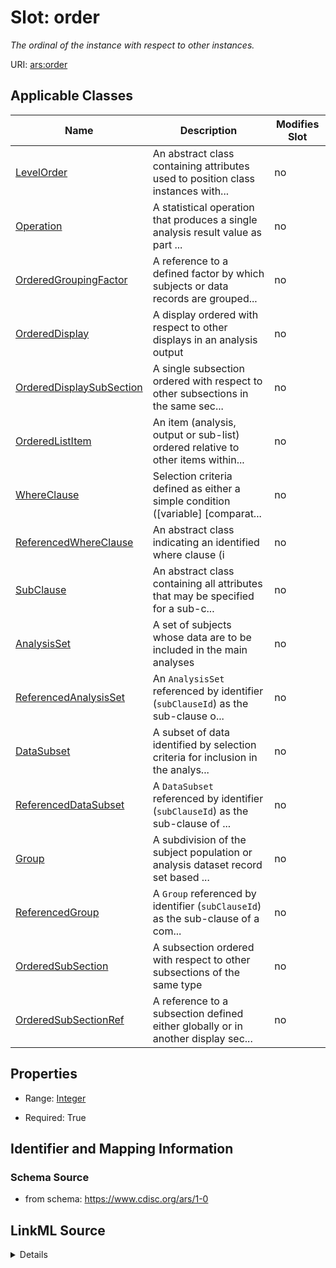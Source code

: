 # Slot: order


_The ordinal of the instance with respect to other instances._



URI: [ars:order](https://www.cdisc.org/ars/1-0/order)



<!-- no inheritance hierarchy -->




## Applicable Classes

| Name | Description | Modifies Slot |
| --- | --- | --- |
[LevelOrder](LevelOrder.md) | An abstract class containing attributes used to position class instances with... |  no  |
[Operation](Operation.md) | A statistical operation that produces a single analysis result value as part ... |  no  |
[OrderedGroupingFactor](OrderedGroupingFactor.md) | A reference to a defined factor by which subjects or data records are grouped... |  no  |
[OrderedDisplay](OrderedDisplay.md) | A display ordered with respect to other displays in an analysis output |  no  |
[OrderedDisplaySubSection](OrderedDisplaySubSection.md) | A single subsection ordered with respect to other subsections in the same sec... |  no  |
[OrderedListItem](OrderedListItem.md) | An item (analysis, output or sub-list) ordered relative to other items within... |  no  |
[WhereClause](WhereClause.md) | Selection criteria defined as either a simple condition ([variable] [comparat... |  no  |
[ReferencedWhereClause](ReferencedWhereClause.md) | An abstract class indicating an identified where clause (i |  no  |
[SubClause](SubClause.md) | An abstract class containing all attributes that may be specified for a sub-c... |  no  |
[AnalysisSet](AnalysisSet.md) | A set of subjects whose data are to be included in the main analyses |  no  |
[ReferencedAnalysisSet](ReferencedAnalysisSet.md) | An `AnalysisSet` referenced by identifier (`subClauseId`) as the sub-clause o... |  no  |
[DataSubset](DataSubset.md) | A subset of data identified by selection criteria for inclusion in the analys... |  no  |
[ReferencedDataSubset](ReferencedDataSubset.md) | A `DataSubset` referenced by identifier (`subClauseId`) as the sub-clause of ... |  no  |
[Group](Group.md) | A subdivision of the subject population or analysis dataset record set based ... |  no  |
[ReferencedGroup](ReferencedGroup.md) | A `Group` referenced by identifier (`subClauseId`) as the sub-clause of a com... |  no  |
[OrderedSubSection](OrderedSubSection.md) | A subsection ordered with respect to other subsections of the same type |  no  |
[OrderedSubSectionRef](OrderedSubSectionRef.md) | A reference to a subsection defined either globally or in another display sec... |  no  |







## Properties

* Range: [Integer](Integer.md)

* Required: True





## Identifier and Mapping Information







### Schema Source


* from schema: https://www.cdisc.org/ars/1-0




## LinkML Source

<details>
```yaml
name: order
description: The ordinal of the instance with respect to other instances.
from_schema: https://www.cdisc.org/ars/1-0
rank: 1000
alias: order
domain_of:
- LevelOrder
- Operation
- OrderedGroupingFactor
- OrderedDisplay
- OrderedDisplaySubSection
range: integer
required: true

```
</details>
